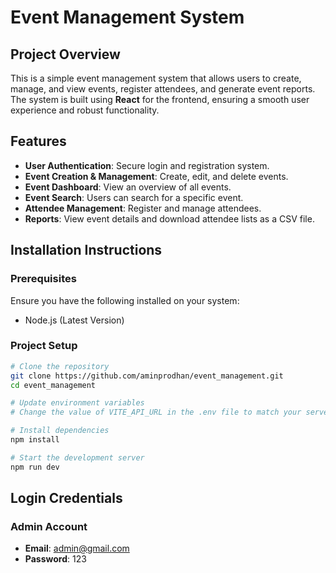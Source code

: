 # Event Management System

## Project Overview

This is a simple event management system that allows users to create, manage, and view events, register attendees, and generate event reports. The system is built using **React** for the frontend, ensuring a smooth user experience and robust functionality.

## Features

- **User Authentication**: Secure login and registration system.  
- **Event Creation & Management**: Create, edit, and delete events.  
- **Event Dashboard**: View an overview of all events.  
- **Event Search**: Users can search for a specific event.  
- **Attendee Management**: Register and manage attendees.  
- **Reports**: View event details and download attendee lists as a CSV file.  

## Installation Instructions

### Prerequisites

Ensure you have the following installed on your system:

- Node.js (Latest Version)

### Project Setup

```sh
# Clone the repository
git clone https://github.com/aminprodhan/event_management.git
cd event_management

# Update environment variables
# Change the value of VITE_API_URL in the .env file to match your server API

# Install dependencies
npm install

# Start the development server
npm run dev
```

## Login Credentials

### Admin Account

- **Email**: admin@gmail.com  
- **Password**: 123  


